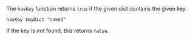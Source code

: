 The `hasKey` function returns `true` if the given dict contains the given key.

```
hasKey $myDict "name1"
```

If the key is not found, this returns `false`.